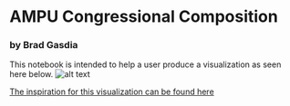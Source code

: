 # AMPU Congressional Composition
### by Brad Gasdia

This notebook is intended to help a user produce a visualization as seen here below.
![alt text](https://github.com/bradleyg223/ampu_viz/blob/main/figures/Congress_Comp.png?raw=true)

[The inspiration for this visualization can be found here](https://thumb.spokesman.com/ZT-LSk1G5aUkwPqBbp5QGl1jkp4=/media.spokesman.com/photos/2020/06/24/Chart.png)
